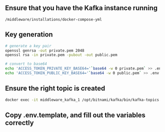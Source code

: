 ## Ensure that you have the Kafka instance running

`/middleware/installations/docker-compose-yml`

## Key generation

```bash
# generate a key pair
openssl genrsa -out private.pem 2048
openssl rsa -in private.pem -pubout -out public.pem

# convert to base64
echo 'ACCESS_TOKEN_PRIVATE_KEY_BASE64='`base64 -w 0 private.pem` >> .env.tmp
echo 'ACCESS_TOKEN_PUBLIC_KEY_BASE64='`base64 -w 0 public.pem` >> .env.tmp
```

## Ensure the right topic is created

```bash
docker exec -it middleware_kafka_1 /opt/bitnami/kafka/bin/kafka-topics.sh --create --topic user.registered --bootstrap-server localhost:9094 --partitions 1 --replication-factor 1
```

## Copy .env.template, and fill out the variables correctly